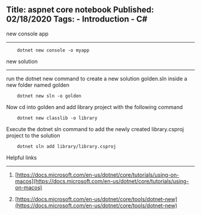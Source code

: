Title: aspnet core notebook
Published: 02/18/2020
Tags:
    - Introduction
    - C#
---

new console app
*******************

```
    dotnet new console -o myapp
```

new solution
*******************
run the dotnet new command to create a new solution golden.sln inside a new folder named golden

```
    dotnet new sln -o golden
```

Now cd into golden and add library project with the following command

```
    dotnet new classlib -o library
```

Execute the dotnet sln command to add the newly created library.csproj project to the solution

```
    dotnet sln add library/library.csproj
```

Helpful links
*****************

1. [https://docs.microsoft.com/en-us/dotnet/core/tutorials/using-on-macos](https://docs.microsoft.com/en-us/dotnet/core/tutorials/using-on-macos)

2. [https://docs.microsoft.com/en-us/dotnet/core/tools/dotnet-new](https://docs.microsoft.com/en-us/dotnet/core/tools/dotnet-new)